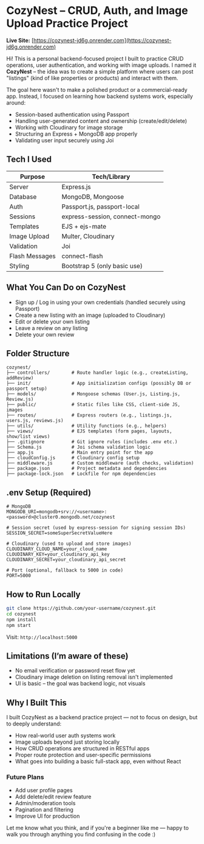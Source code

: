 
# CozyNest – CRUD, Auth, and Image Upload Practice Project

**Live Site:** [https://cozynest-jd6g.onrender.com](https://cozynest-jd6g.onrender.com)

Hi! This is a personal backend-focused project I built to practice CRUD operations, user authentication, and working with image uploads. I named it **CozyNest** – the idea was to create a simple platform where users can post "listings" (kind of like properties or products) and interact with them.

The goal here wasn't to make a polished product or a commercial-ready app. Instead, I focused on learning how backend systems work, especially around:

- Session-based authentication using Passport
- Handling user-generated content and ownership (create/edit/delete)
- Working with Cloudinary for image storage
- Structuring an Express + MongoDB app properly
- Validating user input securely using Joi

## Tech I Used

| Purpose           | Tech/Library                |
|-------------------|-----------------------------|
| Server            | Express.js                  |
| Database          | MongoDB, Mongoose           |
| Auth              | Passport.js, passport-local |
| Sessions          | express-session, connect-mongo |
| Templates         | EJS + ejs-mate              |
| Image Upload      | Multer, Cloudinary          |
| Validation        | Joi                          |
| Flash Messages    | connect-flash               |
| Styling           | Bootstrap 5 (only basic use)|

## What You Can Do on CozyNest

- Sign up / Log in using your own credentials (handled securely using Passport)
- Create a new listing with an image (uploaded to Cloudinary)
- Edit or delete your own listing
- Leave a review on any listing
- Delete your own review

## Folder Structure

```
cozynest/
├── controllers/        # Route handler logic (e.g., createListing, addReview)
├── init/               # App initialization configs (possibly DB or passport setup)
├── models/             # Mongoose schemas (User.js, Listing.js, Review.js)
├── public/             # Static files like CSS, client-side JS, images
├── routes/             # Express routers (e.g., listings.js, users.js, reviews.js)
├── utils/              # Utility functions (e.g., helpers)
├── views/              # EJS templates (form pages, layouts, show/list views)
├── .gitignore          # Git ignore rules (includes .env etc.)
├── Schema.js           # Joi schema validation logic
├── app.js              # Main entry point for the app
├── cloudConfig.js      # Cloudinary config setup
├── middleware.js       # Custom middleware (auth checks, validation)
├── package.json        # Project metadata and dependencies
├── package-lock.json   # Lockfile for npm dependencies
```

## .env Setup (Required)

```
# MongoDB
MONGODB_URI=mongodb+srv://<username>:<password>@cluster0.mongodb.net/cozynest

# Session secret (used by express-session for signing session IDs)
SESSION_SECRET=someSuperSecretValueHere

# Cloudinary (used to upload and store images)
CLOUDINARY_CLOUD_NAME=your_cloud_name
CLOUDINARY_KEY=your_cloudinary_api_key
CLOUDINARY_SECRET=your_cloudinary_api_secret

# Port (optional, fallback to 5000 in code)
PORT=5000
```

## How to Run Locally

```bash
git clone https://github.com/your-username/cozynest.git
cd cozynest
npm install
npm start
```

Visit: `http://localhost:5000`

## Limitations (I’m aware of these)

- No email verification or password reset flow yet
- Cloudinary image deletion on listing removal isn't implemented
- UI is basic – the goal was backend logic, not visuals

## Why I Built This

I built CozyNest as a backend practice project — not to focus on design, but to deeply understand:

- How real-world user auth systems work
- Image uploads beyond just storing locally
- How CRUD operations are structured in RESTful apps
- Proper route protection and user-specific permissions
- What goes into building a basic full-stack app, even without React

### Future Plans

* Add user profile pages
* Add delete/edit review feature
* Admin/moderation tools
* Pagination and filtering
* Improve UI for production


Let me know what you think, and if you're a beginner like me — happy to walk you through anything you find confusing in the code :)
